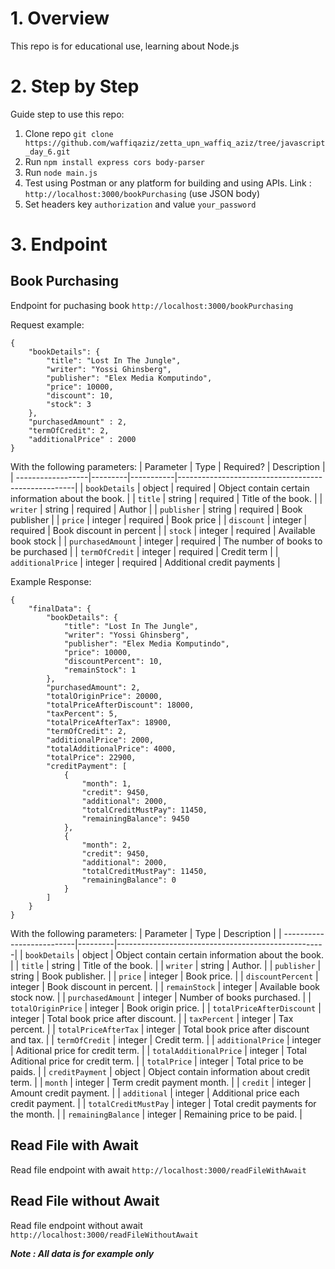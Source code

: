 # 1. Overview
This repo is for educational use, learning about Node.js

# 2. Step by Step
Guide step to use this repo:
1. Clone repo `git clone https://github.com/waffiqaziz/zetta_upn_waffiq_aziz/tree/javascript_day_6.git`
2. Run `npm install express cors body-parser`
3. Run `node main.js`
4. Test using Postman or any platform for building and using APIs. Link : `http://localhost:3000/bookPurchasing` (use JSON body)
5. Set headers key `authorization` and value `your_password`

# 3. Endpoint

## Book Purchasing
Endpoint for puchasing book
`http://localhost:3000/bookPurchasing`

Request example:
```
{
    "bookDetails": {
        "title": "Lost In The Jungle",
        "writer": "Yossi Ghinsberg",
        "publisher": "Elex Media Komputindo",
        "price": 10000,
        "discount": 10,
        "stock": 3
    },
    "purchasedAmount" : 2,
    "termOfCredit": 2,
    "additionalPrice" : 2000
}
```
With the following parameters:
| Parameter         | Type    | Required? | Description                                        |
| ------------------|---------|-----------|----------------------------------------------------|
| `bookDetails`     | object  | required  | Object contain certain information about the book. |
| `title`           | string  | required  | Title of the book.                                 |
| `writer`          | string  | required  | Author                                             |
| `publisher`       | string  | required  | Book publisher                                     |
| `price`           | integer | required  | Book price                                         | 
| `discount`        | integer | required  | Book discount in percent                           | 
| `stock`           | integer | required  | Available book stock                               | 
| `purchasedAmount` | integer | required  | The number of books to be purchased                | 
| `termOfCredit`    | integer | required  | Credit term                                        |
| `additionalPrice` | integer | required  | Additional credit payments                         | 


Example Response:
```
{
    "finalData": {
        "bookDetails": {
            "title": "Lost In The Jungle",
            "writer": "Yossi Ghinsberg",
            "publisher": "Elex Media Komputindo",
            "price": 10000,
            "discountPercent": 10,
            "remainStock": 1
        },
        "purchasedAmount": 2,
        "totalOriginPrice": 20000,
        "totalPriceAfterDiscount": 18000,
        "taxPercent": 5,
        "totalPriceAfterTax": 18900,
        "termOfCredit": 2,
        "additionalPrice": 2000,
        "totalAdditionalPrice": 4000,
        "totalPrice": 22900,
        "creditPayment": [
            {
                "month": 1,
                "credit": 9450,
                "additional": 2000,
                "totalCreditMustPay": 11450,
                "remainingBalance": 9450
            },
            {
                "month": 2,
                "credit": 9450,
                "additional": 2000,
                "totalCreditMustPay": 11450,
                "remainingBalance": 0
            }
        ]
    }
}
```
With the following parameters:
| Parameter                 | Type    | Description                                        |
| --------------------------|---------|----------------------------------------------------|
| `bookDetails`             | object  | Object contain certain information about the book. |
| `title`                   | string  | Title of the book.                                 |
| `writer`                  | string  | Author.                                            |
| `publisher`               | string  | Book publisher.                                    |
| `price`                   | integer | Book price.                                        | 
| `discountPercent`         | integer | Book discount in percent.                          | 
| `remainStock`             | integer | Available book stock now.                          | 
| `purchasedAmount`         | integer | Number of books purchased.                         | 
| `totalOriginPrice`        | integer | Book origin price.                                 |
| `totalPriceAfterDiscount` | integer | Total book price after discount.                   |
| `taxPercent`              | integer | Tax percent.                                       | 
| `totalPriceAfterTax`      | integer | Total book price after discount and tax.           | 
| `termOfCredit`            | integer | Credit term.                                       | 
| `additionalPrice`         | integer | Aditional price for credit term.                   | 
| `totalAdditionalPrice`    | integer | Total Aditional price for credit term.             | 
| `totalPrice`              | integer | Total price to be paids.                           | 
| `creditPayment`           | object  | Object contain information about credit term.      | 
| `month`                   | integer | Term credit payment month.                         | 
| `credit`                  | integer | Amount credit payment.                             | 
| `additional`              | integer | Additional price each credit payment.              | 
| `totalCreditMustPay`      | integer | Total credit payments for the month.               | 
| `remainingBalance`        | integer | Remaining price to be paid.                        | 

## Read File with Await
Read file endpoint with await
`http://localhost:3000/readFileWithAwait`

## Read File without Await
Read file endpoint without await
`http://localhost:3000/readFileWithoutAwait`

___Note : All data is for example only___
